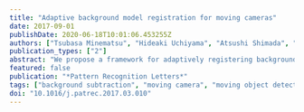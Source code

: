 ```yaml
---
title: "Adaptive background model registration for moving cameras"
date: 2017-09-01
publishDate: 2020-06-18T10:01:06.453255Z
authors: ["Tsubasa Minematsu", "Hideaki Uchiyama", "Atsushi Shimada", "Hajime Nagahara", "Rin ichiro Taniguchi"]
publication_types: ["2"]
abstract: "We propose a framework for adaptively registering background models with an image for background subtraction with moving cameras. Existing methods search for a background model using a fixed window size, to suppress the number of false positives when detecting the foreground. However, these approaches result in many false negatives because they may use inappropriate window sizes. The appropriate size depends on various factors of the target scenes. To suppress false detections, we propose adaptively controlling the method parameters, which are typically determined heuristically. More specifically, the search window size for background registration and the foreground detection threshold are automatically determined using the re-projection error computed by the homography based camera motion estimate. Our method is based on the fact that the error at a pixel is low if it belongs to background and high if it does not. We quantitatively confirmed that the proposed framework improved the background subtraction accuracy when applied to images from moving cameras in various public datasets."
featured: false
publication: "*Pattern Recognition Letters*"
tags: ["background subtraction", "moving camera", "moving object detection", "re-projection error"]
doi: "10.1016/j.patrec.2017.03.010"
---
```



